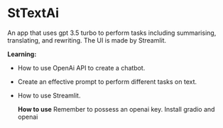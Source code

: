 # StTextAi


An app that uses gpt 3.5 turbo to perform tasks including summarising, translating, and rewriting. The UI is made by Streamlit.

**Learning:**
- How to use OpenAi API to create a chatbot.
- Create an effective prompt to perform different tasks on text.
- How to use Streamlit.

  **How to use**
Remember to possess an openai key.
Install gradio and openai
